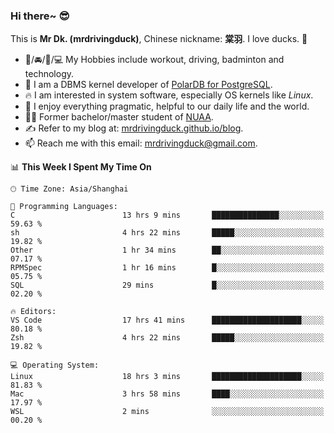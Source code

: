 ### Hi there~ 😎

This is **Mr Dk. (mrdrivingduck)**, Chinese nickname: **棠羽**. I love ducks. 🦆

- 💪/🚘/🏸/💻 My Hobbies include workout, driving, badminton and technology.
- 🍊 I am a DBMS kernel developer of [PolarDB for PostgreSQL](https://github.com/ApsaraDB/PolarDB-for-PostgreSQL).
- 🔥 I am interested in system software, especially OS kernels like *Linux*.
- 🔧 I enjoy everything pragmatic, helpful to our daily life and the world.
- 👨‍🎓 Former bachelor/master student of [NUAA](https://en.wikipedia.org/wiki/Nanjing_University_of_Aeronautics_and_Astronautics).
- ✍ Refer to my blog at: [mrdrivingduck.github.io/blog](https://mrdrivingduck.github.io/blog/).
- 📫 Reach me with this email: [mrdrivingduck@gmail.com](mailto:mrdrivingduck@gmail.com).

<!--START_SECTION:waka-->
📊 **This Week I Spent My Time On** 

```text
🕑︎ Time Zone: Asia/Shanghai

💬 Programming Languages: 
C                        13 hrs 9 mins       ███████████████░░░░░░░░░░   59.63 % 
sh                       4 hrs 22 mins       █████░░░░░░░░░░░░░░░░░░░░   19.82 % 
Other                    1 hr 34 mins        ██░░░░░░░░░░░░░░░░░░░░░░░   07.17 % 
RPMSpec                  1 hr 16 mins        █░░░░░░░░░░░░░░░░░░░░░░░░   05.75 % 
SQL                      29 mins             █░░░░░░░░░░░░░░░░░░░░░░░░   02.20 % 

🔥 Editors: 
VS Code                  17 hrs 41 mins      ████████████████████░░░░░   80.18 % 
Zsh                      4 hrs 22 mins       █████░░░░░░░░░░░░░░░░░░░░   19.82 % 

💻 Operating System: 
Linux                    18 hrs 3 mins       ████████████████████░░░░░   81.83 % 
Mac                      3 hrs 58 mins       ████░░░░░░░░░░░░░░░░░░░░░   17.97 % 
WSL                      2 mins              ░░░░░░░░░░░░░░░░░░░░░░░░░   00.20 % 
```


<!--END_SECTION:waka-->

<!-- ![Mr Dk.'s GitHub Stats](https://github-readme-stats.vercel.app/api?username=mrdrivingduck&count_private&show_icons=true&theme=buefy) -->

<!-- ![Most Used Languages](https://github-readme-stats.vercel.app/api/top-langs/?username=mrdrivingduck&exclude_repo=mips32-CPU,snort-tcp-socket&theme=buefy&layout=compact&langs_count=10) -->


<!--
**mrdrivingduck/mrdrivingduck** is a ✨ _special_ ✨ repository because its `README.md` (this file) appears on your GitHub profile.

Here are some ideas to get you started:

- 🔭 I’m currently working on ...
- 🌱 I’m currently learning ...
- 👯 I’m looking to collaborate on ...
- 🤔 I’m looking for help with ...
- 💬 Ask me about ...
- 📫 How to reach me: ...
- 😄 Pronouns: ...
- ⚡ Fun fact: ...
-->
